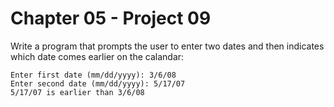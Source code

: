 # Chapter 05 - Project 09

Write a program that prompts the user to enter two dates and then indicates which date comes earlier on the calandar:  

```
Enter first date (mm/dd/yyyy): 3/6/08
Enter second date (mm/dd/yyyy): 5/17/07
5/17/07 is earlier than 3/6/08
```
